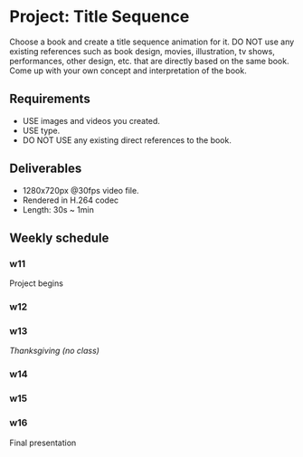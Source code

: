 # Project: Title Sequence

Choose a book and create a title sequence animation for it. DO NOT use any existing references such as book design, movies, illustration, tv shows, performances, other design, etc. that are directly based on the same book. Come up with your own concept and interpretation of the book.

## Requirements
- USE images and videos you created.
- USE type.
- DO NOT USE any existing direct references to the book.

## Deliverables
- 1280x720px @30fps video file.
- Rendered in H.264 codec
- Length: 30s ~ 1min


## Weekly schedule

### w11
Project begins  

### w12

### w13
*Thanksgiving (no class)*

### w14

### w15


### w16
Final presentation
